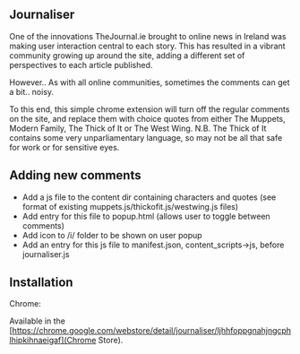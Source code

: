 Journaliser
-------------------

One of the innovations TheJournal.ie brought to online news in Ireland was 
making user interaction central to each story. This has resulted in a vibrant
community growing up around the site, adding a different set of perspectives to
each article published.

However.. As with all online communities, sometimes the comments can get a 
bit.. noisy. 

To this end, this simple chrome extension will turn off the regular
comments on the site, and replace them with choice quotes from either The 
Muppets, Modern Family, The Thick of It or The West Wing.
N.B. The Thick of It contains some very unparliamentary language, so may not be
all that safe for work or for sensitive eyes.

Adding new comments
-------------
* Add a js file to the content dir containing characters and quotes (see format of
existing muppets.js/thickofit.js/westwing.js files)
* Add entry for this file to popup.html (allows user to toggle between comments)
* Add icon to /i/ folder to be shown on user popup
* Add an entry for this js file to manifest.json, content_scripts->js, before journaliser.js

Installation
-------------

Chrome:

Available in the [https://chrome.google.com/webstore/detail/journaliser/ljhhfoppgnahjngcphlhipkihnaeigaf](Chrome Store).
